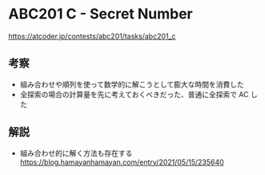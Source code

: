 # ABC201 C - Secret Number

https://atcoder.jp/contests/abc201/tasks/abc201_c

## 考察

- 組み合わせや順列を使って数学的に解こうとして膨大な時間を消費した
- 全探索の場合の計算量を先に考えておくべきだった、普通に全探索で AC した

## 解説

- 組み合わせ的に解く方法も存在する
  https://blog.hamayanhamayan.com/entry/2021/05/15/235640

